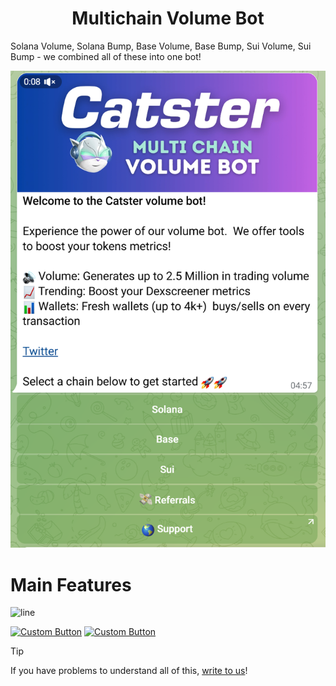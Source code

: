 <h1  align="center">  Multichain Volume Bot </h1>

Solana Volume, Solana Bump, Base Volume, Base Bump, Sui Volume, Sui Bump - we combined all of these into one bot!

![botlogo](catster-volume-bot.png)

# Main Features


![line](https://github.com/user-attachments/assets/331fa606-86da-4ae8-b511-dd2b6e3b2517)


[![Custom Button](https://img.shields.io/badge/Click%20Here-WEBSITE%20-blue?style=for-the-badge)](https://www.catster.io/)
[![Custom Button](https://img.shields.io/badge/PRICE-blue?style=for-the-badge)](https://www.catster.io/#pricing-section)


> [!TIP] 
> If you have problems to understand all of this, [write to us](https://t.me/mineme0812)!
